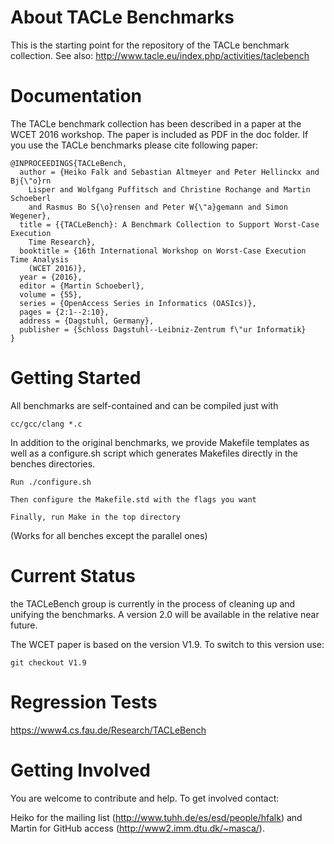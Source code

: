About TACLe Benchmarks
======================

This is the starting point for the repository of the TACLe benchmark
collection.
See also: http://www.tacle.eu/index.php/activities/taclebench

Documentation
=============

The TACLe benchmark collection has been described in a paper at the
WCET 2016 workshop. The paper is included as PDF in the doc folder.
If you use the TACLe benchmarks please cite following paper:

    @INPROCEEDINGS{TACLeBench,
      author = {Heiko Falk and Sebastian Altmeyer and Peter Hellinckx and Bj{\"o}rn
    	Lisper and Wolfgang Puffitsch and Christine Rochange and Martin Schoeberl
    	and Rasmus Bo S{\o}rensen and Peter W{\"a}gemann and Simon Wegener},
      title = {{TACLeBench}: A Benchmark Collection to Support Worst-Case Execution
    	Time Research},
      booktitle = {16th International Workshop on Worst-Case Execution Time Analysis
    	(WCET 2016)},
      year = {2016},
      editor = {Martin Schoeberl},
      volume = {55},
      series = {OpenAccess Series in Informatics (OASIcs)},
      pages = {2:1--2:10},
      address = {Dagstuhl, Germany},
      publisher = {Schloss Dagstuhl--Leibniz-Zentrum f\"ur Informatik}
    }


Getting Started
===============

All benchmarks are self-contained and can be compiled just with

    cc/gcc/clang *.c

In addition to the original benchmarks, we provide Makefile templates as well as a configure.sh script which generates Makefiles directly in the benches directories.

    Run ./configure.sh
    
    Then configure the Makefile.std with the flags you want
    
    Finally, run Make in the top directory

(Works for all benches except the parallel ones)

Current Status
==============

the TACLeBench group is currently in the process of cleaning up and unifying
the benchmarks. A version 2.0 will be available in the relative near future.

The WCET paper is based on the version V1.9. To switch to this version use:
```
git checkout V1.9
```

Regression Tests
================

https://www4.cs.fau.de/Research/TACLeBench

Getting Involved
================

You are welcome to contribute and help. To get involved contact:

Heiko for the mailing list (http://www.tuhh.de/es/esd/people/hfalk) and
Martin for GitHub access (http://www2.imm.dtu.dk/~masca/).
